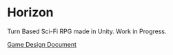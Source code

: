 # Horizon
Turn Based Sci-Fi RPG made in Unity. Work in Progress.

[Game Design Document](https://docs.google.com/document/d/1Caw3FosVD5JMeRcuaQ9D5baiVCoA_uGdO00N-D_RSgo/edit?usp=sharing)
